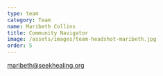 ```yaml
---
type: team
category: Team
name: Maribeth Collins
title: Community Navigator
image: /assets/images/team-headshot-maribeth.jpg
order: 5
---
```


<maribeth@seekhealing.org>